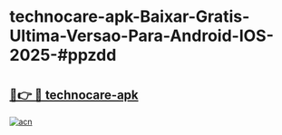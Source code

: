 # technocare-apk-Baixar-Gratis-Ultima-Versao-Para-Android-IOS-2025-#ppzdd

# <h2><a href="https://ainizakaria.my?title=technocare-apk&ref=24M">🔗👉 🔴 technocare-apk</a></h2>

[![acn](https://github.com/user-attachments/assets/0f9c940e-d8b0-45ae-aac7-cd30a18b3e1c)](https://ainizakaria.my?title=technocare-apk&ref=24M)

